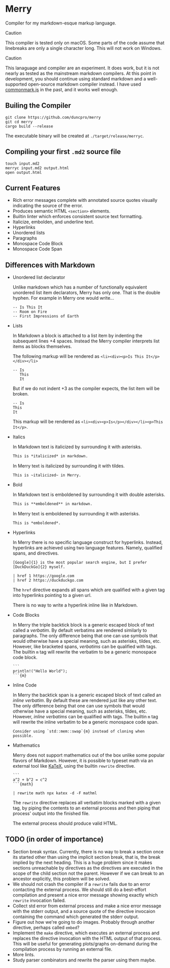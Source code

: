 # Merry

Compiler for my markdown-esque markup language.

> [!CAUTION]
> This compiler is tested only on macOS. Some parts of the code assume that linebreaks
> are only a single character long. This will not work on Windows.

> [!CAUTION]
> This lanaguage and compiler are an experiment. It does work, but it is not nearly
> as tested as the mainstream markdown compilers. At this point in development, you
> should continue using standard markdown and a well-supported open-source markdown compiler
> instead. I have used [commonmark.js](https://github.com/commonmark/commonmark.js/) in the
> past, and it works well enough.
 
## Builing the Compiler

```
git clone https://github.com/duncpro/merry
git cd merry
cargo build --release
```

The executable binary will be created at `./target/release/merryc`.

## Compiling your first `.md2` source file

```
touch input.md2
merryc input.md2 output.html
open output.html
```

## Current Features
- Rich error messages complete with annotated source quotes visually indicating the source of the error.
- Produces semantic HTML `<section>` elements.
- Builtin linter which enforces consistent source text formatting.
- Italicize, embolden, and underline text.
- Hyperlinks
- Unordered lists
- Paragraphs
- Monospace Code Block
- Monospace Code Span

## Differences with Markdown
- Unordered list declarator

    Unlike markdown which has a number of functionally equivalent unordered list item declarators,
    Merry has only one. That is the double hyphen. For example in Merry one would write...

    ```md2
    -- Is This It
    -- Room on Fire
    -- First Impressions of Earth
    ```
- Lists

    In Markdown a block is attached to a list item by indenting the subsequent lines +4 spaces.
    Instead the Merry compiler interprets list items as blocks themselves. 

    The following markup will be rendered as `<li><div><p>Is This It</p></div></li>`
    
    ```md2
    -- Is
       This
       It
    ```

    But if we do not indent +3 as the compiler expects, the list item will be broken.

    ```md2
    -- Is
    This
    It
    ````

    This markup will be rendered as `<li><div><p>Is</p></div></li><p>This It</p>`.

- Italics

    In Markdown text is italicized by surrounding it with asterisks.
    ```md
    This is *italicized* in markdown.
    ```

    In Merry text is italicized by surrounding it with tildes.
    ```md2
    This is ~italicized~ in Merry.
    ```

- Bold

    In Markdown text is emboldened by surrounding it with double asterisks.
    ```md
    This is **emboldened** in markdown.
    ```

    In Merry text is emboldened by surrounding it with asterisks.
    ```md2
    This is *emboldened*.
    ```
    
- Hyperlinks

    In Merry there is no specific language construct for hyperlinks. Instead, hyperlinks are
    achieved using two language features. Namely, qualified spans, and directives.

    ```md2
    [Google]{1} is the most popular search engine, but I prefer [DuckDuckGo]{2} myself.
    
    | href 1 https://google.com
    | href 2 https://duckduckgo.com
    ````

    The `href` directive expands all spans which are qualified with a given tag into hyperlinks
    pointing to a given url.

    There is no way to write a hyperlink inline like in Markdown.

- Code Blocks

    In Merry the triple backtick block is a generic escaped block of text called a *verbatim*.
    By default verbatims are rendered similarly to paragraphs. The only difference being that
    one can use symbols that would otherwise have a special meaning, such as asterisks, tildes,
    etc. However, like bracketed spans, *verbatims* can be qualified with tags. The builtin `m`
    tag will rewrite the verbatim to be a generic monospace code block.

    ````md2
    ```
    println!("Hello World");    
    ```{m}
    ````

- Inline Code

    In Merry the backtick span is a generic escaped block of text called an *inline verbatim*.
    By default these are rendered just like any other text. The only difference being that
    one can use symbols that would otherwise have a special meaning, such as asterisks, tildes, etc.
    However, *inline verbatims* can be qualified with tags. The builtin `m` tag will rewrite
    the inline verbatim to be a generic monospace code span.

    ```md2
    Consider using `std::mem::swap`{m} instead of cloning when possible.
    ```

- Mathematics

    Merry does not support mathematics out of the box unlike some popular flavors of Markdown.
    However, it is possible to typeset math via an external tool like [KaTeX](https://katex.org),
    using the builtin `rewrite` directive.

    ````md2
    ```
    a^2 + b^2 = c^2
    ```{math}

    | rewrite math npx katex -d -F mathml
    ````

    The `rewrite` directive replaces all verbatim blocks marked with a given tag,
    by piping the contents to an external process and then piping that process' output
    into the finished file.

    The external process should produce valid HTML.

## TODO (in order of importance)
- Section break syntax. Currently, there is no way to break a section once its started
  other than using the implicit section break, that is, the break implied by the
  next heading. This is a huge problem since it makes sections unreachable
  by directives as the directives are executed in the scope of the child section
  not the parent. However if we can break to an ancestor explicitly, this problem
  will be solved.
- We should not crash the compiler if a `rewrite` fails due to an error contacting
  the external process. We should still do a best-effort compilation and present
  a nice error message showing exactly which `rewrite` invocation failed.
- Collect std error from external process and make a nice error message with
  the stderr output, and a source quote of the directive invocaion containing
  the command which generated the stderr output.
- Figure out how we're going to do images. Probably through another directive,
  perhaps called `embed`?
- Implement the `make` directive, which executes an external process and replaces
  the directive invocation with the HTML output of that process. This will be useful
  for generating plots/graphs on-demand during the compilation process by running
  an external file.
- More lints.
- Study parser combinators and rewrite the parser using them maybe.
